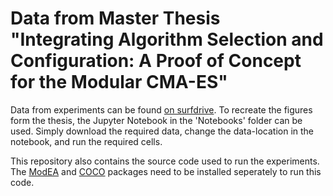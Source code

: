 # Data from Master Thesis "Integrating Algorithm Selection and Configuration: A Proof of Concept for the Modular CMA-ES"

Data from experiments can be found [on surfdrive](https://surfdrive.surf.nl/files/index.php/s/dRS0L5NE4XarYYo). 
To recreate the figures form the thesis, the Jupyter Notebook in the 'Notebooks' folder can be used. Simply download the required data, change the data-location in the notebook, and run the required cells.

This repository also contains the source code used to run the experiments. 
The [ModEA](https://github.com/sjvrijn/ModEA) and [COCO](https://github.com/numbbo/coco) packages need to be installed seperately to run this code.


